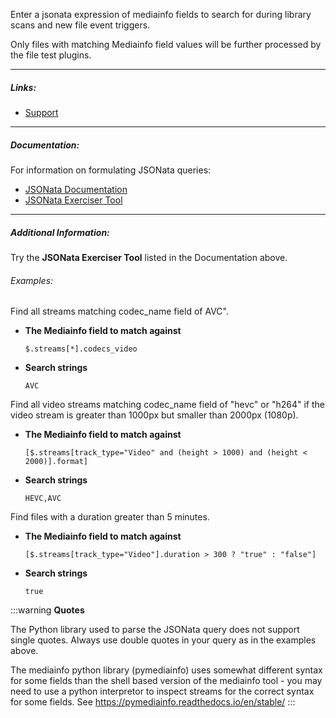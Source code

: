
Enter a jsonata expression of mediainfo fields to search for during library scans and new file event triggers.

Only files with matching Mediainfo field values will be further processed by the file test plugins.

---

##### Links:

- [Support](https://unmanic.app/discord)

---

##### Documentation:

For information on formulating JSONata queries:
- [JSONata Documentation](https://docs.jsonata.org/overview.html)
- [JSONata Exerciser Tool](https://try.jsonata.org/pdNmg6BId)

---

##### Additional Information:

Try the **JSONata Exerciser Tool** listed in the Documentation above.

###### Examples:

Find all streams matching codec_name field of AVC".

  - **The Mediainfo field to match against**
    ```
    $.streams[*].codecs_video
    ```
  - **Search strings**
    ```
    AVC
    ```

Find all video streams matching codec_name field of "hevc" or "h264" if the video stream is greater than 1000px but smaller than 2000px (1080p).

  - **The Mediainfo field to match against**
    ```
    [$.streams[track_type="Video" and (height > 1000) and (height < 2000)].format]
    ```
  - **Search strings**
    ```
    HEVC,AVC
    ```

Find files with a duration greater than 5 minutes.

  - **The Mediainfo field to match against**
    ```
    [$.streams[track_type="Video"].duration > 300 ? "true" : "false"]
    ```
  - **Search strings**
    ```
    true
    ```

:::warning
**Quotes**

The Python library used to parse the JSONata query does not support single quotes. Always use double quotes in your query as in the examples above.

The mediainfo python library (pymediainfo) uses somewhat different syntax for some fields than the shell based version of the mediainfo tool - you may need to use a python interpretor to
inspect streams for the correct syntax for some fields.  See https://pymediainfo.readthedocs.io/en/stable/ 
:::
